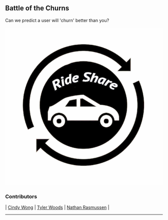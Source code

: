## Battle of the Churns

Can we predict a user will 'churn' better than you?


![Ride Share Header](images/ride_share_logo.jpg)


### Contributors
|  [Cindy Wong](https://github.com/cwong690)  |
 [Tyler Woods](https://github.com/tylerjwoods)  |
 [Nathan Rasmussen](https://github.com/rasbot)  |
   
---

